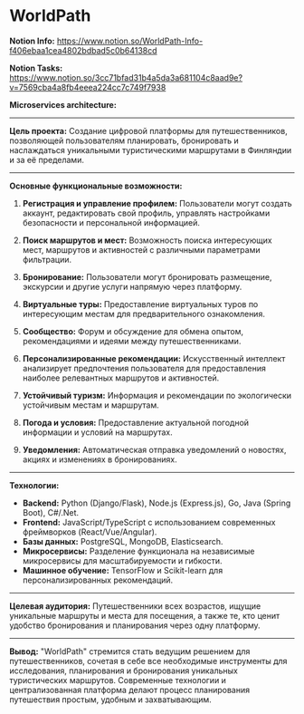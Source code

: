 # WorldPath

**Notion Info:** https://www.notion.so/WorldPath-Info-f406ebaa1cea4802bdbad5c0b64138cd

**Notion Tasks:** https://www.notion.so/3cc71bfad31b4a5da3a681104c8aad9e?v=7569cba4a8fb4eeea224cc7c749f7938

**Microservices architecture:**

---

**Цель проекта:** Создание цифровой платформы для путешественников, позволяющей пользователям планировать, бронировать и наслаждаться уникальными туристическими маршрутами в Финляндии и за её пределами.

---

**Основные функциональные возможности:**

1. **Регистрация и управление профилем:** Пользователи могут создать аккаунт, редактировать свой профиль, управлять настройками безопасности и персональной информацией.

2. **Поиск маршрутов и мест:** Возможность поиска интересующих мест, маршрутов и активностей с различными параметрами фильтрации.

3. **Бронирование:** Пользователи могут бронировать размещение, экскурсии и другие услуги напрямую через платформу.

4. **Виртуальные туры:** Предоставление виртуальных туров по интересующим местам для предварительного ознакомления.

5. **Сообщество:** Форум и обсуждение для обмена опытом, рекомендациями и идеями между путешественниками.

6. **Персонализированные рекомендации:** Искусственный интеллект анализирует предпочтения пользователя для предоставления наиболее релевантных маршрутов и активностей.

7. **Устойчивый туризм:** Информация и рекомендации по экологически устойчивым местам и маршрутам.

8. **Погода и условия:** Предоставление актуальной погодной информации и условий на маршрутах.

9. **Уведомления:** Автоматическая отправка уведомлений о новостях, акциях и изменениях в бронированиях.

---

**Технологии:** 

- **Backend:** Python (Django/Flask), Node.js (Express.js), Go, Java (Spring Boot), С#/.Net.
- **Frontend:** JavaScript/TypeScript с использованием современных фреймворков (React/Vue/Angular).
- **Базы данных:** PostgreSQL, MongoDB, Elasticsearch.
- **Микросервисы:** Разделение функционала на независимые микросервисы для масштабируемости и гибкости.
- **Машинное обучение:** TensorFlow и Scikit-learn для персонализированных рекомендаций.

---

**Целевая аудитория:** Путешественники всех возрастов, ищущие уникальные маршруты и места для посещения, а также те, кто ценит удобство бронирования и планирования через одну платформу.

---

**Вывод:** "WorldPath" стремится стать ведущим решением для путешественников, сочетая в себе все необходимые инструменты для исследования, планирования и бронирования уникальных туристических маршрутов. Современные технологии и централизованная платформа делают процесс планирования путешествия простым, удобным и захватывающим.
